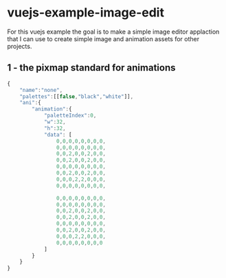 # vuejs-example-image-edit

For this vuejs example the goal is to make a simple image editor applaction that I can use to create simple image and animation assets for other projects.

## 1 - the pixmap standard for animations

```js
{
    "name":"none",
    "palettes":[[false,"black","white"]],
    "ani":{
        "animation":{
            "paletteIndex":0,
            "w":32,
            "h":32,
            "data": [
                0,0,0,0,0,0,0,0,
                0,0,0,0,0,0,0,0,
                0,0,2,0,0,2,0,0,
                0,0,2,0,0,2,0,0,
                0,0,0,0,0,0,0,0,
                0,0,2,0,0,2,0,0,
                0,0,0,2,2,0,0,0,
                0,0,0,0,0,0,0,0,

                0,0,0,0,0,0,0,0,
                0,0,0,0,0,0,0,0,
                0,0,2,0,0,2,0,0,
                0,0,2,0,0,2,0,0,
                0,0,0,0,0,0,0,0,
                0,0,2,0,0,2,0,0,
                0,0,0,2,2,0,0,0,
                0,0,0,0,0,0,0,0
            ]
        }
    }
}
```